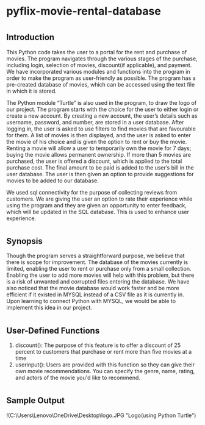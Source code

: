 # pyflix-movie-rental-database

# <h2> Introduction

This Python code takes the user to a portal for the rent and purchase of movies. The
program navigates through the various stages of the purchase, including login, selection
of movies, discount(if applicable), and payment. We have incorporated various modules
and functions into the program in order to make the program as user-friendly as possible.
The program has a pre-created database of movies, which can be accessed using the text
file in which it is stored.

The Python module “Turtle” is also used in the program, to draw the logo of our project.
The program starts with the choice for the user to either login or create a new account. By
creating a new account, the user’s details such as username, password, and number, are
stored in a user database. After logging in, the user is asked to use filters to find movies
that are favourable for them. A list of movies is then displayed, and the user is asked to
enter the movie of his choice and is given the option to rent or buy the movie. Renting a
movie will allow a user to temporarily own the movie for 7 days; buying the movie
allows permanent ownership. If more than 5 movies are purchased, the user is offered a
discount, which is applied to the total purchase cost. The final amount to be paid is added
to the user’s bill in the user database. The user is then given an option to provide
suggestions for movies to be added to our database.

We used sql connectivity for the purpose of collecting reviews from customers. We are giving the
user an option to rate their experience while using the program and they are given an opportunity
to enter feedback, which will be updated in the SQL database. This is used to enhance user
experience.
  
# <h2> Synopsis
Though the program serves a straightforward purpose, we believe that there is scope for
improvement. The database of the movies currently is limited, enabling the user to rent or
purchase only from a small collection. Enabling the user to add more movies will help
with this problem, but there is a risk of unwanted and corrupted files entering the
database.
We have also noticed that the movie database would work faster and be more efficient if
it existed in MYSQL instead of a CSV file as it is currently in. Upon learning to connect
Python with MYSQL, we would be able to implement this idea in our project.

# <h2> User-Defined Functions
1. discount():
The purpose of this feature is to offer a discount of 25 percent to customers that purchase
or rent more than five movies at a time
2. userinput():
 Users are provided with this function so they can give their own movie recommendations.
 You can specify the genre, name, rating, and actors of the movie you'd like to
 recommend.
  
# <h2> Sample Output 
!(C:\Users\Lenovo\OneDrive\Desktop\logo.JPG "Logo(using Python Turtle")
